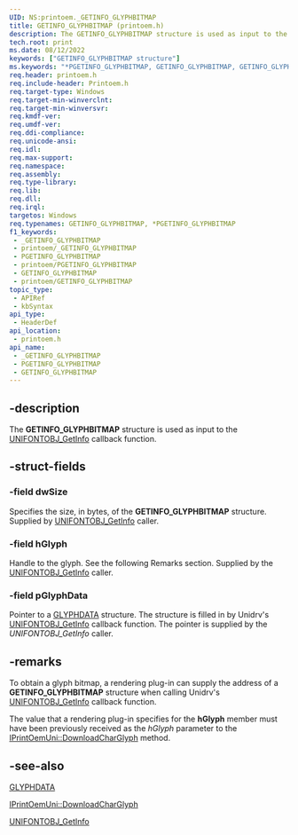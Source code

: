 ```yaml
---
UID: NS:printoem._GETINFO_GLYPHBITMAP
title: GETINFO_GLYPHBITMAP (printoem.h)
description: The GETINFO_GLYPHBITMAP structure is used as input to the UNIFONTOBJ_GetInfo callback function.
tech.root: print
ms.date: 08/12/2022
keywords: ["GETINFO_GLYPHBITMAP structure"]
ms.keywords: "*PGETINFO_GLYPHBITMAP, GETINFO_GLYPHBITMAP, GETINFO_GLYPHBITMAP structure [Print Devices], PGETINFO_GLYPHBITMAP, PGETINFO_GLYPHBITMAP structure pointer [Print Devices], _GETINFO_GLYPHBITMAP, print.getinfo_glyphbitmap, print_unidrv-pscript_rendering_56355138-13b0-4e8b-8132-f7c017105ab3.xml, printoem/GETINFO_GLYPHBITMAP, printoem/PGETINFO_GLYPHBITMAP"
req.header: printoem.h
req.include-header: Printoem.h
req.target-type: Windows
req.target-min-winverclnt: 
req.target-min-winversvr: 
req.kmdf-ver: 
req.umdf-ver: 
req.ddi-compliance: 
req.unicode-ansi: 
req.idl: 
req.max-support: 
req.namespace: 
req.assembly: 
req.type-library: 
req.lib: 
req.dll: 
req.irql: 
targetos: Windows
req.typenames: GETINFO_GLYPHBITMAP, *PGETINFO_GLYPHBITMAP
f1_keywords:
 - _GETINFO_GLYPHBITMAP
 - printoem/_GETINFO_GLYPHBITMAP
 - PGETINFO_GLYPHBITMAP
 - printoem/PGETINFO_GLYPHBITMAP
 - GETINFO_GLYPHBITMAP
 - printoem/GETINFO_GLYPHBITMAP
topic_type:
 - APIRef
 - kbSyntax
api_type:
 - HeaderDef
api_location:
 - printoem.h
api_name:
 - _GETINFO_GLYPHBITMAP
 - PGETINFO_GLYPHBITMAP
 - GETINFO_GLYPHBITMAP
---
```


## -description

The **GETINFO_GLYPHBITMAP** structure is used as input to the [UNIFONTOBJ_GetInfo](./nc-printoem-pfngetinfo.md) callback function.

## -struct-fields

### -field dwSize

Specifies the size, in bytes, of the **GETINFO_GLYPHBITMAP** structure. Supplied by [UNIFONTOBJ_GetInfo](./nc-printoem-pfngetinfo.md) caller.

### -field hGlyph

Handle to the glyph. See the following Remarks section. Supplied by the [UNIFONTOBJ_GetInfo](./nc-printoem-pfngetinfo.md) caller.

### -field pGlyphData

Pointer to a [GLYPHDATA](/windows/win32/api/winddi/ns-winddi-glyphdata) structure. The structure is filled in by Unidrv's [UNIFONTOBJ_GetInfo](./nc-printoem-pfngetinfo.md) callback function. The pointer is supplied by the *UNIFONTOBJ_GetInfo* caller.

## -remarks

To obtain a glyph bitmap, a rendering plug-in can supply the address of a **GETINFO_GLYPHBITMAP** structure when calling Unidrv's [UNIFONTOBJ_GetInfo](./nc-printoem-pfngetinfo.md) callback function.

The value that a rendering plug-in specifies for the **hGlyph** member must have been previously received as the *hGlyph* parameter to the [IPrintOemUni::DownloadCharGlyph](../prcomoem/nf-prcomoem-iprintoemuni-downloadcharglyph.md) method.

## -see-also

[GLYPHDATA](/windows/win32/api/winddi/ns-winddi-glyphdata)

[IPrintOemUni::DownloadCharGlyph](../prcomoem/nf-prcomoem-iprintoemuni-downloadcharglyph.md)

[UNIFONTOBJ_GetInfo](./nc-printoem-pfngetinfo.md)
